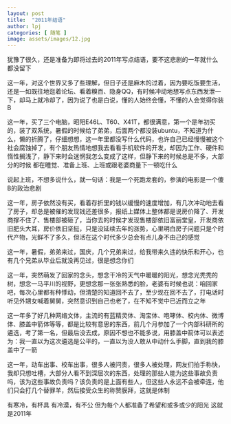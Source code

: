 ```yaml
---
layout: post
title:  "2011年结语"
author: lpj
categories: [ 随笔 ]
image: assets/images/12.jpg
---
```


犹豫了很久，还是准备为即将过去的2011年写点结语，要不这悲剧的一年就什么都没留下
 
这一年，对这个世界又多了些理解，但日子还是麻木的过着，因为要吃饭要生活，还是一如既往地逛着论坛、看着糗百、隐身QQ，有时候冲动地想写点东西发泄一下，却马上就冷却了，因为说了也是白说，懂的人始终会懂，不懂的人会觉得你装B
 
这一年，买了三个电脑，昭阳E46L、T60、X41T，都很满意，第一个是年初买的，装了双系统，暑假的时候给了弟弟，后面两个都没装ubuntu，不知道为什么，懒的折腾了，仔细想想，这一年里都没写什么代码，也许自己已经慢慢被这个社会腐蚀掉了，有个朋友热情地想我去看看手机软件的开发，却因为工作、硬件和惰性搁浅了，静下来时会迷惘我怎么变成了这样，但静下来的时候总是不多，大部分的时候
都在睡觉、准备上班、上班或跟老婆商量下一顿吃什么
 
说起上班，不想多说什么，就一句话：我是一个死跑龙套的，参演的电影是一个傻B的政治悲剧
 
这一年，房子依然没有买，看着存折里的钱以缓慢的速度增加，有几次冲动地去看了房子，却总是被催的发现钱还差很多，报纸上媒体上整体都是说房价降了、开发商撑不住了、售楼部被砸了，当你去的时候才发现售楼部依旧富丽堂皇，开发商依旧肥头大耳，房价依旧坚挺，只是没延续去年的涨势，心里明白房子问题只是个时代产物，光鲜不了多久，但活在这个时代多少总会有点儿身不由己的感觉
 
这一年，暑假，弟弟来过，国庆，几个兄弟来过，给我带来久违的快乐和开心，也有几个兄弟从毕业后就没再见过，很是想念你们
 
这一年，突然萌发了回家的念头，想念干冷的天气中暖暖的阳光，想念光秃秃的树，想念一马平川的视野，更想念那一张张熟悉的脸，老婆有时候也说：咱回家吧，每次心里都有种悸动，但清楚的知道回不去了，至少现在回不去了，打电话时听见外甥女喊着舅舅，突然意识到自己也老了，在不知不觉中已近而立之年
 
这一年多了好几种网络文体，主流的有蓝精灵体、淘宝体、咆哮体、校内体、微博体、膝盖中箭体等等，都是比较有意思的东西，前几个月参加了一个内部科研所的遴选，考了第一名，但最后没去成，原因不想也不能多说，用膝盖中箭体可以表述为：我一直以为这次遴选是公平的，一直以为没人敢从中动什么手脚，直到我的膝盖中了一箭
 
这一年，动车出事、校车出事，很多人被问责，很多人被处理，网友们拍手称快，我却只想吐槽，大部分人看不到深层次的东西，处理的那些人能为这些事故负责吗，该为这些事故负责吗？该负责的是上面有些人，但这些人永远不会被牵连，他们只会打几个替罪羊，然后接受众生的称赞膜拜，这就是体制
 
有寒冷，有杯具
有冷漠，有不公
但为每个人都准备了希望和或多或少的阳光
这就是2011年

